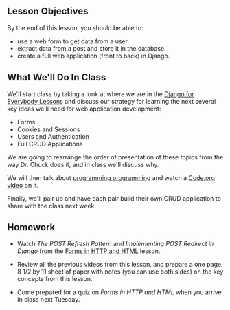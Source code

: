 ## Lesson Objectives

By the end of this lesson, you should be able to:

* use a web form to get data from a user. 
* extract data from a post and store it in the database.
* create a full web application (front to back) in Django.


## What We'll Do In Class

We'll start class by taking a look at where we are in the [Django for Everybody
Lessons](https://www.dj4e.com/lessons) and discuss our strategy for learning
the next several key ideas we'll need for web application development:

* Forms
* Cookies and Sessions
* Users and Authentication
* Full CRUD Applications

We are going to rearrange the order of presentation of these topics from the
way Dr. Chuck does it, and in class we'll discuss why.

We will then talk about
[programming programming](https://en.wikipedia.org/wiki/Pair_programming)
and watch a [Code.org video](https://www.youtube.com/watch?v=vgkahOzFH2Q) on
it.

Finally, we'll pair up and have each pair build their own CRUD application to
share with the class next week.


## Homework

* Watch *The POST Refresh Pattern* and *Implementing POST Redirect in Django*
  from the
  [Forms in HTTP and HTML](https://www.dj4e.com/lessons/dj4e_forms_html)
  lesson.

* Review all the previous videos from this lesson, and prepare a one page,
  8 1/2 by 11 sheet of paper with notes (you can use both sides) on the key
  concepts from this lesson.

* Come prepared for a quiz on *Forms in HTTP and HTML* when you arrive in class
  next Tuesday.

